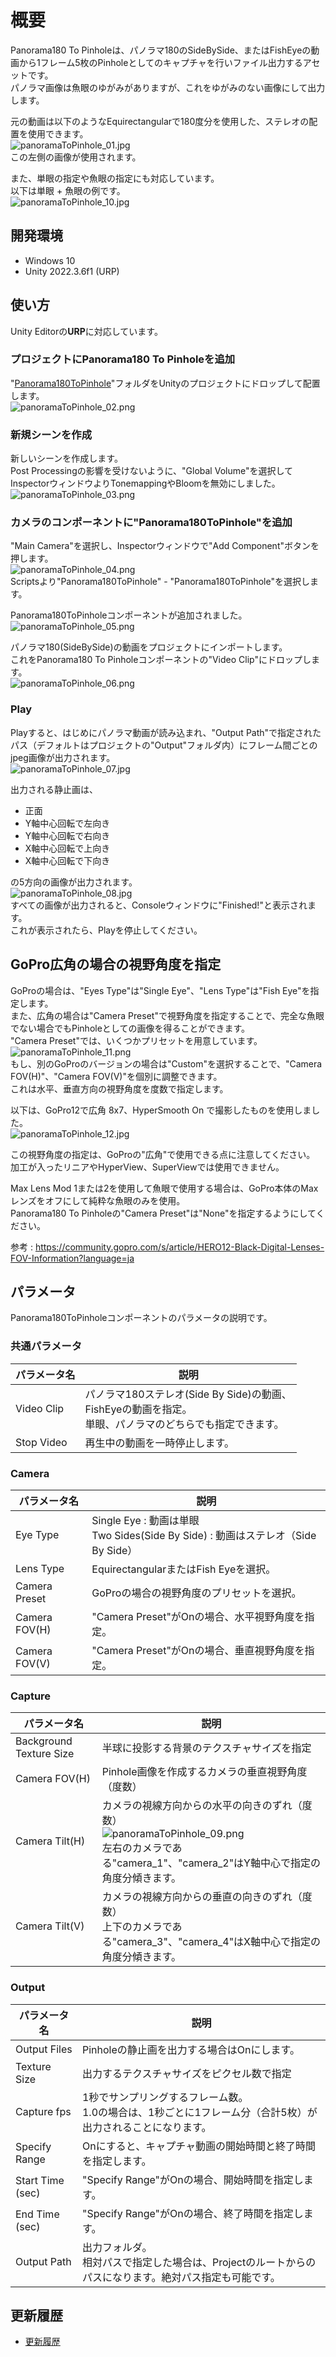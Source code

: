 # 概要

Panorama180 To Pinholeは、パノラマ180のSideBySide、またはFishEyeの動画から1フレーム5枚のPinholeとしてのキャプチャを行いファイル出力するアセットです。     
パノラマ画像は魚眼のゆがみがありますが、これをゆがみのない画像にして出力します。     

元の動画は以下のようなEquirectangularで180度分を使用した、ステレオの配置を使用できます。      
![panoramaToPinhole_01.jpg](./images/panoramaToPinhole_01.jpg)     
この左側の画像が使用されます。     

また、単眼の指定や魚眼の指定にも対応しています。      
以下は単眼 + 魚眼の例です。     
![panoramaToPinhole_10.jpg](./images/panoramaToPinhole_10.jpg)     


## 開発環境

* Windows 10
* Unity 2022.3.6f1 (URP)

## 使い方

Unity Editorの**URP**に対応しています。      

### プロジェクトにPanorama180 To Pinholeを追加

"[Panorama180ToPinhole](https://github.com/ft-lab/Unity_Panorama180ToPinhole/tree/main/Assets/Panorama180ToPinhole)"フォルダをUnityのプロジェクトにドロップして配置します。     
![panoramaToPinhole_02.png](./images/panoramaToPinhole_02.png)     

### 新規シーンを作成

新しいシーンを作成します。     
Post Processingの影響を受けないように、"Global Volume"を選択してInspectorウィンドウよりTonemappingやBloomを無効にしました。      
![panoramaToPinhole_03.png](./images/panoramaToPinhole_03.png)     

### カメラのコンポーネントに"Panorama180ToPinhole"を追加

"Main Camera"を選択し、Inspectorウィンドウで"Add Component"ボタンを押します。     
![panoramaToPinhole_04.png](./images/panoramaToPinhole_04.png)     
Scriptsより"Panorama180ToPinhole" - "Panorama180ToPinhole"を選択します。     

Panorama180ToPinholeコンポーネントが追加されました。     
![panoramaToPinhole_05.png](./images/panoramaToPinhole_05.png)     

パノラマ180(SideBySide)の動画をプロジェクトにインポートします。      
これをPanorama180 To Pinholeコンポーネントの"Video Clip"にドロップします。     
![panoramaToPinhole_06.png](./images/panoramaToPinhole_06.png)     

### Play

Playすると、はじめにパノラマ動画が読み込まれ、"Output Path"で指定されたパス（デフォルトはプロジェクトの"Output"フォルダ内）にフレーム間ごとのjpeg画像が出力されます。     
![panoramaToPinhole_07.jpg](./images/panoramaToPinhole_07.jpg)     

出力される静止画は、     
* 正面
* Y軸中心回転で左向き
* Y軸中心回転で右向き
* X軸中心回転で上向き
* X軸中心回転で下向き

の5方向の画像が出力されます。     
![panoramaToPinhole_08.jpg](./images/panoramaToPinhole_08.jpg)     
すべての画像が出力されると、Consoleウィンドウに"Finished!"と表示されます。     
これが表示されたら、Playを停止してください。    

## GoPro広角の場合の視野角度を指定

GoProの場合は、"Eyes Type"は"Single Eye"、"Lens Type"は"Fish Eye"を指定します。      
また、広角の場合は"Camera Preset"で視野角度を指定することで、完全な魚眼でない場合でもPinholeとしての画像を得ることができます。     
"Camera Preset"では、いくつかプリセットを用意しています。      
![panoramaToPinhole_11.png](./images/panoramaToPinhole_11.png)     
もし、別のGoProのバージョンの場合は"Custom"を選択することで、"Camera FOV(H)"、"Camera FOV(V)"を個別に調整できます。     
これは水平、垂直方向の視野角度を度数で指定します。      

以下は、GoPro12で広角 8x7、HyperSmooth On で撮影したものを使用しました。     
![panoramaToPinhole_12.jpg](./images/panoramaToPinhole_12.jpg)     


この視野角度の指定は、GoProの"広角"で使用できる点に注意してください。     
加工が入ったリニアやHyperView、SuperViewでは使用できません。     

Max Lens Mod 1または2を使用して魚眼で使用する場合は、GoPro本体のMaxレンズをオフにして純粋な魚眼のみを使用。     
Panorama180 To Pinholeの"Camera Preset"は"None"を指定するようにしてください。      

参考 : https://community.gopro.com/s/article/HERO12-Black-Digital-Lenses-FOV-Information?language=ja     

## パラメータ

Panorama180ToPinholeコンポーネントのパラメータの説明です。     

### 共通パラメータ

|パラメータ名|説明|     
|---|---|     
|Video Clip|パノラマ180ステレオ(Side By Side)の動画、<br>FishEyeの動画を指定。<br>単眼、パノラマのどちらでも指定できます。|     
|Stop Video|再生中の動画を一時停止します。|     

### Camera

|パラメータ名|説明|     
|---|---|     
|Eye Type|Single Eye : 動画は単眼<br>Two Sides(Side By Side) : 動画はステレオ（Side By Side）|     
|Lens Type|EquirectangularまたはFish Eyeを選択。|     
|Camera Preset|GoProの場合の視野角度のプリセットを選択。|     
|Camera FOV(H)|"Camera Preset"がOnの場合、水平視野角度を指定。|     
|Camera FOV(V)|"Camera Preset"がOnの場合、垂直視野角度を指定。|     

### Capture

|パラメータ名|説明|     
|---|---|     
|Background Texture Size|半球に投影する背景のテクスチャサイズを指定|     
|Camera FOV(H)|Pinhole画像を作成するカメラの垂直視野角度（度数）|     
|Camera Tilt(H)|カメラの視線方向からの水平の向きのずれ（度数）<br>![panoramaToPinhole_09.png](./images/panoramaToPinhole_09.png)<br>左右のカメラである"camera_1"、"camera_2"はY軸中心で指定の角度分傾きます。|     
|Camera Tilt(V)|カメラの視線方向からの垂直の向きのずれ（度数）<br>上下のカメラである"camera_3"、"camera_4"はX軸中心で指定の角度分傾きます。|     

### Output

|パラメータ名|説明|     
|---|---|     
|Output Files|Pinholeの静止画を出力する場合はOnにします。|     
|Texture Size|出力するテクスチャサイズをピクセル数で指定|     
|Capture fps|1秒でサンプリングするフレーム数。<br>1.0の場合は、1秒ごとに1フレーム分（合計5枚）が出力されることになります。|     
|Specify Range|Onにすると、キャプチャ動画の開始時間と終了時間を指定します。|     
|Start Time (sec)|"Specify Range"がOnの場合、開始時間を指定します。|     
|End Time (sec)|"Specify Range"がOnの場合、終了時間を指定します。|     
|Output Path|出力フォルダ。<br>相対パスで指定した場合は、Projectのルートからのパスになります。絶対パス指定も可能です。|     

## 更新履歴

* [更新履歴](./ChangeLog.md)    
